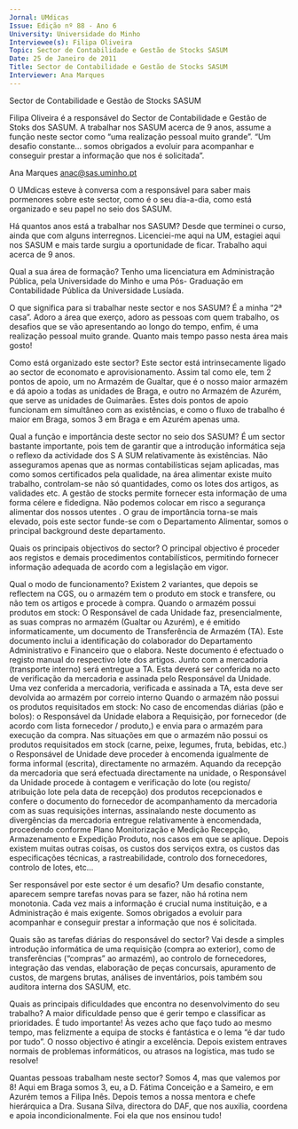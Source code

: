 ```yaml
---
Jornal: UMdicas
Issue: Edição nº 88 - Ano 6
University: Universidade do Minho
Interviewee(s): Filipa Oliveira
Topic: Sector de Contabilidade e Gestão de Stocks SASUM
Date: 25 de Janeiro de 2011
Title: Sector de Contabilidade e Gestão de Stocks SASUM
Interviewer: Ana Marques
---
```


Sector de Contabilidade e Gestão de Stocks SASUM

Filipa Oliveira é a responsável do Sector de Contabilidade e Gestão
de Stoks dos SASUM. A trabalhar nos SASUM acerca de 9 anos,
assume a função neste sector como “uma realização pessoal muito
grande”. “Um desafio constante... somos obrigados a evoluir para
acompanhar e conseguir prestar a informação que nos é solicitada”.

Ana Marques
anac@sas.uminho.pt

O UMdicas esteve à conversa com a
responsável para saber mais
pormenores sobre este sector, como
é o seu dia-a-dia, como está
organizado e seu papel no seio dos
SASUM.

Há quantos anos está a trabalhar
nos SASUM?
Desde que terminei o curso, ainda
que com alguns interregnos.
Licenciei-me aqui na UM, estagiei
aqui nos SASUM e mais tarde surgiu a
oportunidade de ficar. Trabalho aqui
acerca de 9 anos.

Qual a sua área de formação?
Tenho uma licenciatura em
Administração Pública, pela
Universidade do Minho e uma Pós-
Graduação em Contabilidade Pública
da Universidade Lusíada.

O que significa para si trabalhar
neste sector e nos SASUM?
É a minha “2ª casa”. Adoro a área que
exerço, adoro as pessoas com quem
trabalho, os desafios que se vão
apresentando ao longo do tempo,
enfim, é uma realização pessoal
muito grande. Quanto mais tempo
passo nesta área mais gosto!

Como está organizado este sector?
Este sector está intrinsecamente
ligado ao sector de economato e
aprovisionamento. Assim tal como
ele, tem 2 pontos de apoio, um no
Armazém de Gualtar, que é o nosso
maior armazém e dá apoio a todas as
unidades de Braga, e outro no
Armazém de Azurém, que serve as
unidades de Guimarães. Estes dois
pontos de apoio funcionam em
simultâneo com as existências, e
como o fluxo de trabalho é maior em
Braga, somos 3 em Braga e em
Azurém apenas uma.

Qual a função e importância deste
sector no seio dos SASUM?
É um sector bastante importante,
pois tem de garantir que a
introdução informática seja o reflexo
da actividade dos S A SUM
relativamente às existências. Não
asseguramos apenas que as normas
contabilísticas sejam aplicadas, mas
como somos certificados pela
qualidade, na área alimentar existe
muito trabalho, controlam-se não só
quantidades, como os lotes dos
artigos, as validades etc. A gestão de
stocks permite fornecer esta
informação de uma forma célere e
fidedigna. Não podemos colocar em
risco a segurança alimentar dos
nossos utentes . O grau de
importância torna-se mais elevado,
pois este sector funde-se com o
Departamento Alimentar, somos o
principal background deste
departamento.

Quais os principais objectivos do
sector?
O principal objectivo é proceder aos
registos e demais procedimentos
contabilísticos, permitindo fornecer
informação adequada de acordo com
a legislação em vigor.

Qual o modo de funcionamento?
Existem 2 variantes, que depois se
reflectem na CGS, ou o armazém tem
o produto em stock e transfere, ou
não tem os artigos e procede à
compra.
Quando o armazém possui produtos
em stock: O Responsável de cada
Unidade faz, presencialmente, as
suas compras no armazém (Gualtar
ou Azurém), e é emitido
informaticamente, um documento
de Transferência de Armazém (TA).
Este documento inclui a
identificação do colaborador do
Departamento Administrativo e
Financeiro que o elabora. Neste
documento é efectuado o registo
manual do respectivo lote dos
artigos. Junto com a mercadoria
(transporte interno) será entregue a
TA. Esta deverá ser conferida no acto
de verificação da mercadoria e
assinada pelo Responsável da
Unidade. Uma vez conferida a
mercadoria, verificada e assinada a
TA, esta deve ser devolvida ao
armazém por correio interno
Quando o armazém não possui os
produtos requisitados em stock: No
caso de encomendas diárias (pão e
bolos): o Responsável da Unidade
elabora a Requisição, por fornecedor
(de acordo com lista fornecedor /
produto,) e envia para o armazém
para execução da compra.
Nas situações em que o armazém
não possui os produtos requisitados
em stock (carne, peixe, legumes,
fruta, bebidas, etc.) o Responsável
de Unidade deve proceder à
encomenda igualmente de forma
informal (escrita), directamente no
armazém.
Aquando da recepção da mercadoria
que será efectuada directamente na
unidade, o Responsável da Unidade
procede à contagem e verificação do
lote (ou registo/ atribuição lote pela
data de recepção) dos produtos
recepcionados e confere o
documento do fornecedor de
acompanhamento da mercadoria
com as suas requisições internas,
assinalando neste documento as
divergências da mercadoria
entregue relativamente à
encomendada, procedendo
conforme Plano Monitorização e
Medição Recepção, Armazenamento
e Expedição Produto, nos casos em
que se aplique.
Depois existem muitas outras
coisas, os custos dos serviços extra,
os custos das especificações
técnicas, a rastreabilidade, controlo
dos fornecedores, controlo de lotes,
etc…

Ser responsável por este sector é um
desafio?
Um desafio constante, aparecem
sempre tarefas novas para se fazer,
não há rotina nem monotonia. Cada
vez mais a informação é crucial
numa instituição, e a Administração
é mais exigente. Somos obrigados a
evoluir para acompanhar e 
conseguir prestar a informação que
nos é solicitada.

Quais são as tarefas diárias do
responsável do sector?
Vai desde a simples introdução
informática de uma requisição
(compra ao exterior), como de
transferências (“compras” ao
armazém), ao controlo de
fornecedores, integração das
vendas, elaboração de peças
concursais, apuramento de custos,
de margens brutas, análises de
inventários, pois também sou
auditora interna dos SASUM, etc.

Quais as principais dificuldades
que encontra no desenvolvimento
do seu trabalho?
A maior dificuldade penso que é gerir
tempo e classificar as prioridades. É
tudo importante! Às vezes acho que
faço tudo ao mesmo tempo, mas
felizmente a equipa de stocks é
fantástica e o lema “é dar tudo por
tudo”. O nosso objectivo é atingir a
excelência. Depois existem entraves
normais de problemas informáticos,
ou atrasos na logística, mas tudo se
resolve!

Quantas pessoas trabalham neste
sector?
Somos 4, mas que valemos por 8!
Aqui em Braga somos 3, eu, a D.
Fátima Conceição e a Sameiro, e em
Azurém temos a Filipa Inês. Depois
temos a nossa mentora e chefe
hierárquica a Dra. Susana Silva,
directora do DAF, que nos auxilia,
coordena e apoia
incondicionalmente. Foi ela que nos
ensinou tudo!